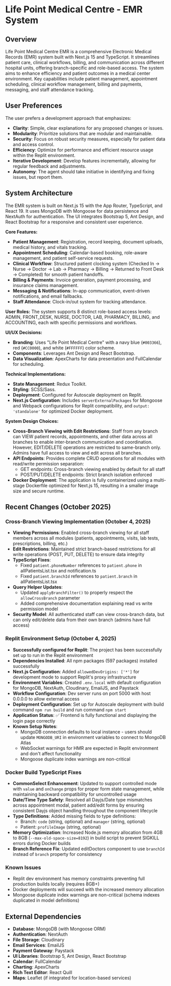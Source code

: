 # Life Point Medical Centre - EMR System

## Overview
Life Point Medical Centre EMR is a comprehensive Electronic Medical Records (EMR) system built with Next.js 15 and TypeScript. It streamlines patient care, clinical workflows, billing, and communication across different hospital units, offering branch-specific and role-based access. The system aims to enhance efficiency and patient outcomes in a medical center environment. Key capabilities include patient management, appointment scheduling, clinical workflow management, billing and payments, messaging, and staff attendance tracking.

## User Preferences
The user prefers a development approach that emphasizes:
- **Clarity**: Simple, clear explanations for any proposed changes or issues.
- **Modularity**: Prioritize solutions that are modular and maintainable.
- **Security**: Focus on robust security measures, especially for patient data and access control.
- **Efficiency**: Optimize for performance and efficient resource usage within the Replit environment.
- **Iterative Development**: Develop features incrementally, allowing for regular feedback and adjustments.
- **Autonomy**: The agent should take initiative in identifying and fixing issues, but report them.

## System Architecture
The EMR system is built on Next.js 15 with the App Router, TypeScript, and React 19. It uses MongoDB with Mongoose for data persistence and NextAuth for authentication. The UI integrates Bootstrap 5, Ant Design, and React Bootstrap for a responsive and consistent user experience.

**Core Features:**
-   **Patient Management**: Registration, record keeping, document uploads, medical history, and vitals tracking.
-   **Appointment Scheduling**: Calendar-based booking, role-aware management, and patient self-service requests.
-   **Clinical Workflow**: Structured patient clocking system (Checked In → Nurse → Doctor → Lab → Pharmacy → Billing → Returned to Front Desk → Completed) for smooth patient handoffs.
-   **Billing & Payments**: Invoice generation, payment processing, and insurance claims management.
-   **Messaging & Notifications**: In-app communication, event-driven notifications, and email fallbacks.
-   **Staff Attendance**: Clock-in/out system for tracking attendance.

**User Roles:** The system supports 8 distinct role-based access levels: ADMIN, FRONT_DESK, NURSE, DOCTOR, LAB, PHARMACY, BILLING, and ACCOUNTING, each with specific permissions and workflows.

**UI/UX Decisions:**
-   **Branding**: Uses "Life Point Medical Centre" with a navy blue (`#003366`), red (`#CC0000`), and white (`#FFFFFF`) color scheme.
-   **Components**: Leverages Ant Design and React Bootstrap.
-   **Data Visualization**: ApexCharts for data presentation and FullCalendar for scheduling.

**Technical Implementations:**
-   **State Management**: Redux Toolkit.
-   **Styling**: SCSS/Sass.
-   **Deployment**: Configured for Autoscale deployment on Replit.
-   **Next.js Configuration**: Includes `serverExternalPackages` for Mongoose and Webpack configurations for Replit compatibility, and `output: 'standalone'` for optimized Docker deployment.

**System Design Choices:**
-   **Cross-Branch Viewing with Edit Restrictions**: Staff from any branch can VIEW patient records, appointments, and other data across all branches to enable inter-branch communication and coordination. However, EDIT/DELETE operations are restricted to same-branch only. Admins have full access to view and edit across all branches.
-   **API Endpoints**: Provides complete CRUD operations for all modules with read/write permission separation:
    - GET endpoints: Cross-branch viewing enabled by default for all staff
    - POST/PUT/DELETE endpoints: Strict branch isolation enforced
-   **Docker Deployment**: The application is fully containerized using a multi-stage Dockerfile optimized for Next.js 15, resulting in a smaller image size and secure runtime.

## Recent Changes (October 2025)

### Cross-Branch Viewing Implementation (October 4, 2025)
- **Viewing Permissions**: Enabled cross-branch viewing for all staff members across all modules (patients, appointments, visits, lab tests, prescriptions, billing, etc.)
- **Edit Restrictions**: Maintained strict branch-based restrictions for all write operations (POST, PUT, DELETE) to ensure data integrity
- **TypeScript Fixes**: 
  - Fixed `patient.phoneNumber` references to `patient.phone` in allPatientsList.tsx and notification.ts
  - Fixed `patient.branchId` references to `patient.branch` in allPatientsList.tsx
- **Query Helper Updates**:
  - Updated `applyBranchFilter()` to properly respect the `allowCrossBranch` parameter
  - Added comprehensive documentation explaining read vs write permission model
- **Security Model**: All authenticated staff can view cross-branch data, but can only edit/delete data from their own branch (admins have full access)

### Replit Environment Setup (October 4, 2025)
- **Successfully configured for Replit**: The project has been successfully set up to run in the Replit environment
- **Dependencies Installed**: All npm packages (597 packages) installed successfully
- **Next.js Configuration**: Added `allowedDevOrigins: ['*']` for development mode to support Replit's proxy infrastructure
- **Environment Variables**: Created `.env.local` with default configuration for MongoDB, NextAuth, Cloudinary, EmailJS, and Paystack
- **Workflow Configuration**: Dev server runs on port 5000 with host 0.0.0.0 to allow external access
- **Deployment Configuration**: Set up for Autoscale deployment with build command `npm run build` and run command `npm start`
- **Application Status**: ✅ Frontend is fully functional and displaying the login page correctly
- **Known Setup Notes**: 
  - MongoDB connection defaults to local instance - users should update `MONGODB_URI` in environment variables to connect to MongoDB Atlas
  - WebSocket warnings for HMR are expected in Replit environment and don't affect functionality
  - Mongoose duplicate index warnings are non-critical

### Docker Build TypeScript Fixes
- **CommonSelect Enhancement**: Updated to support controlled mode with `value` and `onChange` props for proper form state management, while maintaining backward compatibility for uncontrolled usage
- **Date/Time Type Safety**: Resolved all Dayjs/Date type mismatches across appointment modal, patient add/edit forms by ensuring consistent Dayjs object handling throughout the component lifecycle
- **Type Definitions**: Added missing fields to type definitions:
  - Branch: `code` (string, optional) and `manager` (string, optional)
  - Patient: `profileImage` (string, optional)
- **Memory Optimization**: Increased Node.js memory allocation from 4GB to 8GB (`--max-old-space-size=8192`) in build script to prevent SIGKILL errors during Docker builds
- **Branch Reference Fix**: Updated editDoctors component to use `branchId` instead of `branch` property for consistency

### Known Issues
- Replit dev environment has memory constraints preventing full production builds locally (requires 8GB+)
- Docker deployments will succeed with the increased memory allocation
- Mongoose duplicate index warnings are non-critical (schema indexes duplicated in model definitions)

## External Dependencies
-   **Database**: MongoDB (with Mongoose ORM)
-   **Authentication**: NextAuth
-   **File Storage**: Cloudinary
-   **Email Services**: EmailJS
-   **Payment Gateway**: Paystack
-   **UI Libraries**: Bootstrap 5, Ant Design, React Bootstrap
-   **Calendar**: FullCalendar
-   **Charting**: ApexCharts
-   **Rich Text Editor**: React Quill
-   **Maps**: Leaflet (if integrated for location-based services)